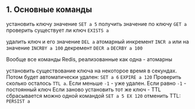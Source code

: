 ## 1. Основные команды

установить ключу значение `SET a 5`
получить значение по ключу `GET a`
проверить существует ли ключ `EXISTS a`

удалить ключ и его значение `DEL a`
атомарный инкремент `INCR a` или на значение `INCRBY a 100`
декремент `DECR a` `DECRBY a 100`

Вообще все команды Redis, реализованные как одна - атомарны

установить существование ключа на некоторое время в секундах. Потом будет автоматически удален: `SET a 6` `EXPIRE a 120`
Проверить сколько осталось `TTL a`. Если меньше `-1` - уже удален. Если равно `-1` - постоянный ключ
Если заново установить тот же ключ - TTL сбрасывается
можно одной командой `SET a 5 EX 120`
отменить TTL: `PERSIST a`

